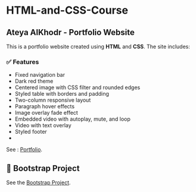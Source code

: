 # HTML-and-CSS-Course

## Ateya AlKhodr - Portfolio Website

This is a portfolio website created using **HTML** and **CSS**. The site includes:

### ✅ Features

- Fixed navigation bar
- Dark red theme
- Centered image with CSS filter and rounded edges
- Styled table with borders and padding
- Two-column responsive layout
- Paragraph hover effects
- Image overlay fade effect
- Embedded video with autoplay, mute, and loop
- Video with text overlay
- Styled footer
- 
See : [Portfolio](https://ateyaalkhodr.github.io/HTML-and-CSS-Course/Portfolio/).

## 🔗 Bootstrap Project

See the [Bootstrap Project](https://ateyaalkhodr.github.io/HTML-and-CSS-Course/Bootstrap4_Project/).
